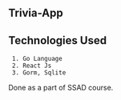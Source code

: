 ## Trivia-App

## Technologies Used
     1. Go Language
     2. React Js
     3. Gorm, Sqlite

Done as a part of SSAD course.
